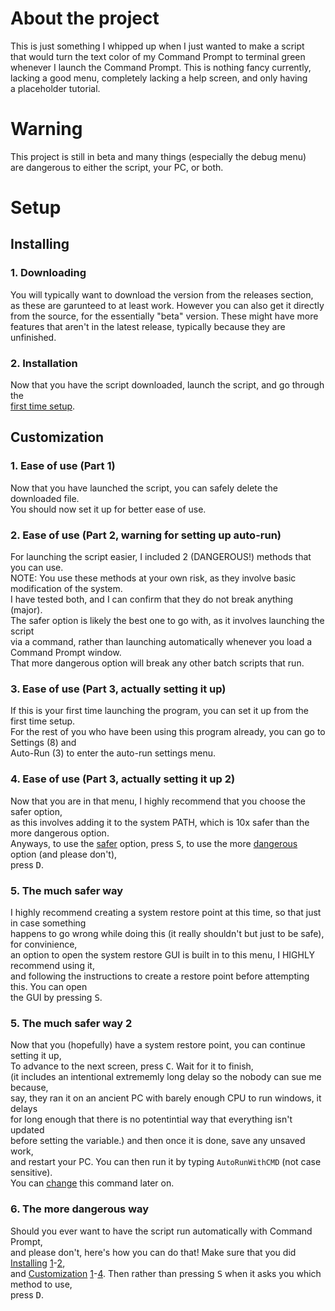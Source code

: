 # About the project

This is just something I whipped up when I just wanted to make a script  
that would turn the text color of my Command Prompt to terminal green  
whenever I launch the Command Prompt. This is nothing fancy currently,  
lacking a good menu, completely lacking a help screen, and only having  
a placeholder tutorial.

# Warning

This project is still in beta and many things (especially the debug menu)  
are dangerous to either the script, your PC, or both.

# Setup

## Installing

### 1. Downloading

You will typically want to download the version from the releases section,  
as these are garunteed to at least work. However you can also get it directly  
from the source, for the essentially "beta" version. These might have more  
features that aren't in the latest release, typically because they are unfinished.

### 2. Installation

Now that you have the script downloaded, launch the script, and go through the  
[first time setup](#First-Time-Setup).

## Customization

### 1. Ease of use (Part 1)

Now that you have launched the script, you can safely delete the downloaded file.  
You should now set it up for better ease of use.

### 2. Ease of use (Part 2, warning for setting up auto-run)

For launching the script easier, I included 2 (DANGEROUS!) methods that you can use.  
NOTE: You use these methods at your own risk, as they involve basic modification of the system.  
I have tested both, and I can confirm that they do not break anything (major).  
The safer option is likely the best one to go with, as it involves launching the script  
via a command, rather than launching automatically whenever you load a Command Prompt window.  
That more dangerous option will break any other batch scripts that run.

### 3. Ease of use (Part 3, actually setting it up)

If this is your first time launching the program, you can set it up from the first time setup.  
For the rest of you who have been using this program already, you can go to Settings (8) and  
Auto-Run (3) to enter the auto-run settings menu.

### 4. Ease of use (Part 3, actually setting it up 2)

Now that you are in that menu, I highly recommend that you choose the safer option,  
as this involves adding it to the system PATH, which is 10x safer than the more dangerous option.  
Anyways, to use the [safer](#5-The-much-safer-way) option, press <kbd>S</kbd>, to use the more [dangerous](#6-The-more-dangerous-way) option (and please don't),  
press <kbd>D</kbd>.

### 5. The much safer way

I highly recommend creating a system restore point at this time, so that just in case something  
happens to go wrong while doing this (it really shouldn't but just to be safe), for convinience,  
an option to open the system restore GUI is built in to this menu, I HIGHLY recommend using it,  
and following the instructions to create a restore point before attempting this. You can open  
the GUI by pressing <kbd>S</kbd>.

### 5. The much safer way **2**

Now that you (hopefully) have a system restore point, you can continue setting it up,  
To advance to the next screen, press <kbd>C</kbd>. Wait for it to finish,  
(it includes an intentional extrememly long delay so the nobody can sue me because,  
say, they ran it on an ancient PC with barely enough CPU to run windows, it delays  
for long enough that there is no potentintial way that everything isn't updated  
before setting the variable.) and then once it is done, save any unsaved work,  
and restart your PC. You can then run it by typing `AutoRunWithCMD` (not case sensitive).  
You can [change](#Change-the-name-of-the-script) this command later on.

### 6. The more dangerous way

Should you ever want to have the script run automatically with Command Prompt,  
and please don't, here's how you can do that! Make sure that you did [Installing](#installing) [1](#1-downloading)-[2](#2-installation),  
and [Customization](#customization) [1](#1-ease-of-use-part-1)-[4](#4-ease-of-use-part-3-actually-setting-it-up-2). Then rather than pressing <kbd>S</kbd> when it asks you which method to use,  
press <kbd>D</kbd>.
